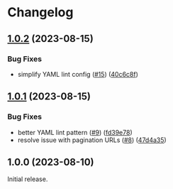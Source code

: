 # Changelog

## [1.0.2](https://github.com/fluid-project/trivet-monolingual/compare/v1.0.1...v1.0.2) (2023-08-15)


### Bug Fixes

* simplify YAML lint config ([#15](https://github.com/fluid-project/trivet-monolingual/issues/15)) ([40c6c8f](https://github.com/fluid-project/trivet-monolingual/commit/40c6c8fefcc78fb996d2d287f479d4b75eeb49b9))

## [1.0.1](https://github.com/fluid-project/trivet-monolingual/compare/v1.0.0...v1.0.1) (2023-08-15)


### Bug Fixes

* better YAML lint pattern ([#9](https://github.com/fluid-project/trivet-monolingual/issues/9)) ([fd39e78](https://github.com/fluid-project/trivet-monolingual/commit/fd39e78c6ed84232e607dfd7d872cda157512a23))
* resolve issue with pagination URLs ([#8](https://github.com/fluid-project/trivet-monolingual/issues/8)) ([47d4a35](https://github.com/fluid-project/trivet-monolingual/commit/47d4a35ba3861944c4997afa84caa0cd0edb076b))

## 1.0.0 (2023-08-10)

Initial release.
